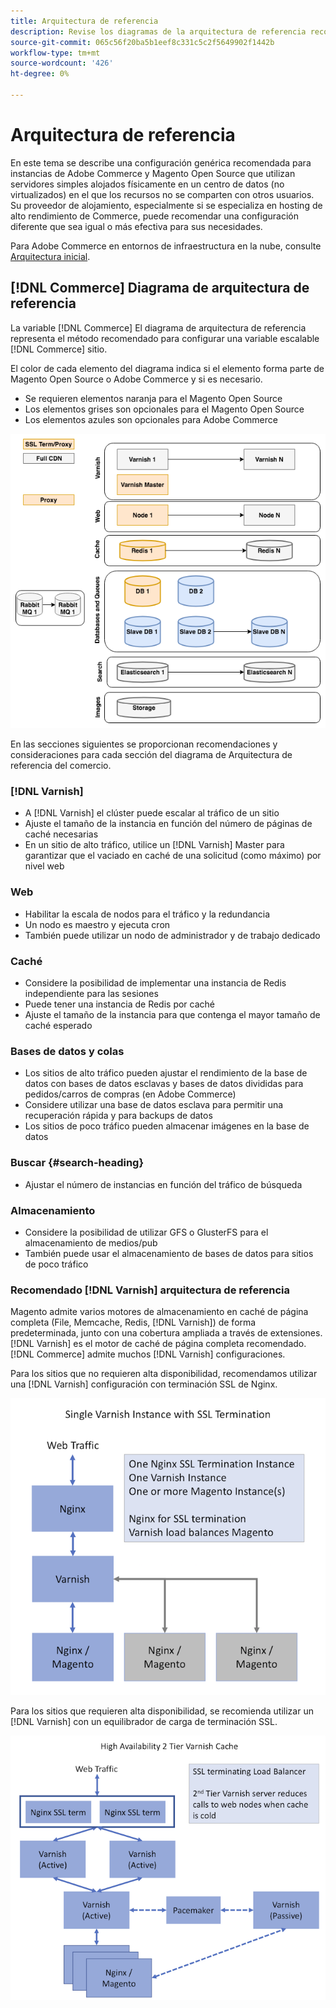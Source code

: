 ```yaml
---
title: Arquitectura de referencia
description: Revise los diagramas de la arquitectura de referencia recomendada para implementaciones de Adobe Commerce y Magento Open Source.
source-git-commit: 065c56f20ba5b1eef8c331c5c2f5649902f1442b
workflow-type: tm+mt
source-wordcount: '426'
ht-degree: 0%

---
```



# Arquitectura de referencia

En este tema se describe una configuración genérica recomendada para instancias de Adobe Commerce y Magento Open Source que utilizan servidores simples alojados físicamente en un centro de datos (no virtualizados) en el que los recursos no se comparten con otros usuarios. Su proveedor de alojamiento, especialmente si se especializa en hosting de alto rendimiento de Commerce, puede recomendar una configuración diferente que sea igual o más efectiva para sus necesidades.

Para Adobe Commerce en entornos de infraestructura en la nube, consulte [Arquitectura inicial](https://devdocs.magento.com/cloud/architecture/starter-architecture.html).

## [!DNL Commerce] Diagrama de arquitectura de referencia

La variable [!DNL Commerce] El diagrama de arquitectura de referencia representa el método recomendado para configurar una variable escalable [!DNL Commerce] sitio.

El color de cada elemento del diagrama indica si el elemento forma parte de Magento Open Source o Adobe Commerce y si es necesario.

* Se requieren elementos naranja para el Magento Open Source
* Los elementos grises son opcionales para el Magento Open Source
* Los elementos azules son opcionales para Adobe Commerce

![Diagrama de arquitectura de referencia comercial](../assets/performance/images/ref-architecture-2.3.png)

En las secciones siguientes se proporcionan recomendaciones y consideraciones para cada sección del diagrama de Arquitectura de referencia del comercio.

### [!DNL Varnish]

* A [!DNL Varnish] el clúster puede escalar al tráfico de un sitio
* Ajuste el tamaño de la instancia en función del número de páginas de caché necesarias
* En un sitio de alto tráfico, utilice un [!DNL Varnish] Master para garantizar que el vaciado en caché de una solicitud (como máximo) por nivel web

### Web

* Habilitar la escala de nodos para el tráfico y la redundancia
* Un nodo es maestro y ejecuta cron
* También puede utilizar un nodo de administrador y de trabajo dedicado

### Caché

* Considere la posibilidad de implementar una instancia de Redis independiente para las sesiones
* Puede tener una instancia de Redis por caché
* Ajuste el tamaño de la instancia para que contenga el mayor tamaño de caché esperado

### Bases de datos y colas

* Los sitios de alto tráfico pueden ajustar el rendimiento de la base de datos con bases de datos esclavas y bases de datos divididas para pedidos/carros de compras (en Adobe Commerce)
* Considere utilizar una base de datos esclava para permitir una recuperación rápida y para backups de datos
* Los sitios de poco tráfico pueden almacenar imágenes en la base de datos

### Buscar {#search-heading}

* Ajustar el número de instancias en función del tráfico de búsqueda

### Almacenamiento

* Considere la posibilidad de utilizar GFS o GlusterFS para el almacenamiento de medios/pub
* También puede usar el almacenamiento de bases de datos para sitios de poco tráfico

### Recomendado [!DNL Varnish] arquitectura de referencia

Magento admite varios motores de almacenamiento en caché de página completa (File, Memcache, Redis, [!DNL Varnish]) de forma predeterminada, junto con una cobertura ampliada a través de extensiones. [!DNL Varnish] es el motor de caché de página completa recomendado.  [!DNL Commerce] admite muchos [!DNL Varnish] configuraciones.

Para los sitios que no requieren alta disponibilidad, recomendamos utilizar una [!DNL Varnish] configuración con terminación SSL de Nginx.

![Sencilla [!DNL Varnish] Configuración con terminación SSL](../assets/performance/images/single-varnish-with-ssl-termination.png)

Para los sitios que requieren alta disponibilidad, se recomienda utilizar un [!DNL Varnish] con un equilibrador de carga de terminación SSL.

![Dos niveles de alta disponibilidad [!DNL Varnish] configuración con equilibrador de carga con terminación SSL](../assets/performance/images/ha-2-tier-varnish-with-ssl-term-load-balancer.png)
